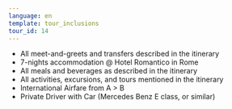 ```yaml
---
language: en
template: tour_inclusions
tour_id: 14
---
```

*   All meet-and-greets and transfers described in the itinerary
*   7-nights accommodation @ Hotel Romantico in Rome
*   All meals and beverages as described in the itinerary
*   All activities, excursions, and tours mentioned in the itinerary
*   International Airfare from A > B
*   Private Driver with Car (Mercedes Benz E class, or similar)
